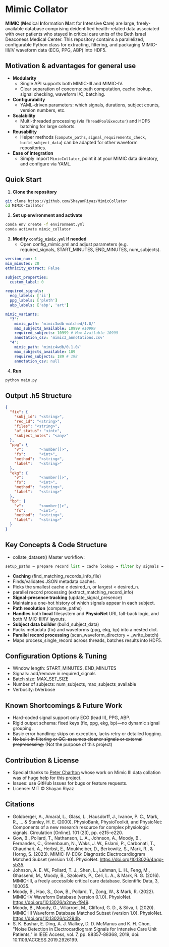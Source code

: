 # Mimic Collator
**MIMIC** (**M**edical **I**nformation **M**art for **I**ntensive **C**are) are large, freely-available database comprising deidentified health-related data associated with over patients who stayed in critical care units of the Beth Israel Deaconess Medical Center. This repository contains a parallelized, configurable Python class for extracting, filtering, and packaging MIMIC-III/IV waveform data (ECG, PPG, ABP) into HDF5. 

## Motivation & advantages for general use

- **Modularity**  
  - Single API supports both MIMIC-III and MIMIC-IV.  
  - Clear separation of concerns: path computation, cache lookup, signal checking, waveform I/O, batching.
- **Configurability**  
  - YAML-driven parameters: which signals, durations, subject counts, version numbers, etc.  
- **Scalability**  
  - Multi-threaded processing (via `ThreadPoolExecutor`) and HDF5 batching for large cohorts.
- **Reusability**  
  - Helper methods (`compute_paths`, `signal_requirements_check`, `build_subject_data`) can be adapted for other waveform repositories.
- **Ease of integration**  
  - Simply import `MimicCollator`, point it at your MIMIC data directory, and configure via YAML.

## Quick Start

1. **Clone the repository**  
```bash
git clone https://github.com/ShayanRiyaz/MimicCollator
cd MIMIC-Collator
```

2. **Set up environment and activate**
```bash
conda env create -f environment.yml
conda activate mimic_collator
```

3) **Modify ```config_mimic.yml``` if needed**
	-	Open config_mimic.yml and adjust parameters (e.g. required_signals, START_MINUTES, END_MINUTES, num_subjects).
```YAML
version_num: 1
min_minutes: 20
ethnicity_extract: False

subject_properties:
  custom_label: 0

required_signals:
  ecg_labels: ['ii']
  ppg_labels: ['pleth']
  abp_labels: ['abp', 'art']

mimic_variants:
  "3":
    mimic_path: 'mimic3wdb-matched/1.0/'
    max_subjects_available: 10999 #10999
    required_subjects: 10999 # Max Available 10999
    annotation_csv: 'mimic3_annotations.csv'
  "4":
    mimic_path: 'mimic4wdb/0.1.0/'
    max_subjects_available: 189
    required_subjects: 189 # 198
    annotation_csv: null
```

4) **Run**
```bash
python main.py
```
## Output .h5 Structure

```json
{
  "fix": {
    "subj_id": "<string>",
    "rec_id": "<string>",
    "files": "<string>",
    "af_status": "<int>",
    "subject_notes": "<any>"
  },
  "ppg": {
    "v":       "<number[]>",
    "fs":      "<int>",
    "method":  "<string>",
    "label":   "<string>"
  },
  "ekg": {
    "v":       "<number[]>",
    "fs":      "<int>",
    "method":  "<string>",
    "label":   "<string>"
  },
  "bp": {
    "v":       "<number[]>",
    "fs":      "<int>",
    "method":  "<string>",
    "label":   "<string>"
  }
}
```

## Key Concepts & Code Structure
-	collate_dataset() 
   Master workflow:
   ```python
   setup_paths → prepare record list → cache lookup → filter by signals → scan_waveforms → write batches
   ```
-	**Caching** (find_matching_records_info_file)
  -	Finds/validates JSON metadata caches.
  -	Picks the smallest cache ≥ desired_n, or largest < desired_n.
  - parallel record processing (extract_matching_record_info)
-	**Signal-presence tracking** (update_signal_presence)
  -	Maintains a one-hot history of which signals appear in each subject.
-	**Path resolution** (compute_paths)
  -	**Handles** both **local** filesystem and **PhysioNet** URL fall-back logic, and both MIMIC-III/IV layouts.
-	**Subject data builder** (build_subject_data)
  -	Packs metadata (fix) and waveforms (ppg, ekg, bp) into a nested dict.
-	**Parallel record processing** (scan_waveform_directory + _write_batch)
  -	Maps process_single_record across threads, batches results into HDF5.


## Configuration Options & Tuning
-	Window length: START_MINUTES, END_MINUTES
-	Signals: add/remove in required_signals
-	Batch size: MAX_SET_SIZE
-	Number of subjects: num_subjects, max_subjects_available
-	Verbosity: bVerbose

## Known Shortcomings & Future Work
-	Hard-coded signal support only ECG (lead II), PPG, ABP.
-	Rigid output schema: fixed keys (fix, ppg, ekg, bp)—no dynamic signal grouping.
-	Basic error handling: skips on exception, lacks retry or detailed logging.
-	~~No built-in filtering or QC: assumes cleaner signals or external preprocessing.~~ (Not the purpose of this project)


## Contribution & License
- Special thanks to [Peter Charlton](https://github.com/peterhcharlton) whose work on Mimic III data collation  was of huge help for this project.
-	Issues: use GitHub Issues for bugs or feature requests.
-	License: MIT © Shayan Riyaz

## Citations
- Goldberger, A., Amaral, L., Glass, L., Hausdorff, J., Ivanov, P. C., Mark, R., ... & Stanley, H. E. (2000). PhysioBank, PhysioToolkit, and PhysioNet: Components of a new research resource for complex physiologic signals. Circulation [Online]. 101 (23), pp. e215–e220.
- Gow, B., Pollard, T., Nathanson, L. A., Johnson, A., Moody, B., Fernandes, C., Greenbaum, N., Waks, J. W., Eslami, P., Carbonati, T., Chaudhari, A., Herbst, E., Moukheiber, D., Berkowitz, S., Mark, R., & Horng, S. (2023). MIMIC-IV-ECG: Diagnostic Electrocardiogram Matched Subset (version 1.0). PhysioNet. https://doi.org/10.13026/4nqg-sb35.
- Johnson, A. E. W., Pollard, T. J., Shen, L., Lehman, L. H., Feng, M., Ghassemi, M., Moody, B., Szolovits, P., Celi, L. A., & Mark, R. G. (2016). MIMIC-III, a freely accessible critical care database. Scientific Data, 3, 160035.
- Moody, B., Hao, S., Gow, B., Pollard, T., Zong, W., & Mark, R. (2022). MIMIC-IV Waveform Database (version 0.1.0). PhysioNet. https://doi.org/10.13026/a2mw-f949.
- Moody, B., Moody, G., Villarroel, M., Clifford, G. D., & Silva, I. (2020). MIMIC-III Waveform Database Matched Subset (version 1.0). PhysioNet. https://doi.org/10.13026/c2294b.
- S. K. Bashar, E. Ding, A. J. Walkey, D. D. McManus and K. H. Chon, "Noise Detection in Electrocardiogram Signals for Intensive Care Unit Patients," in IEEE Access, vol. 7, pp. 88357-88368, 2019, doi: 10.1109/ACCESS.2019.2926199.


